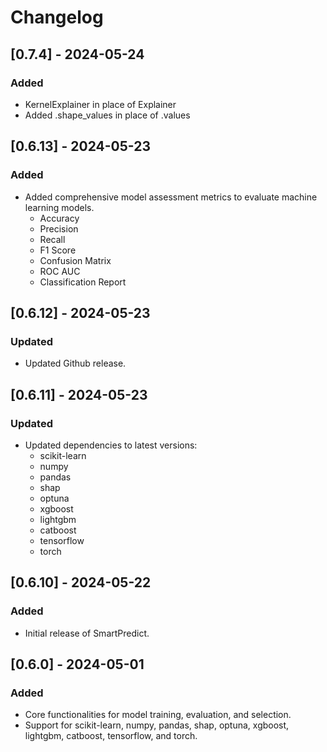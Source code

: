 # Changelog

## [0.7.4] - 2024-05-24
### Added
- KernelExplainer in place of Explainer
- Added .shape_values in place of .values

## [0.6.13] - 2024-05-23
### Added
- Added comprehensive model assessment metrics to evaluate machine learning models.
  - Accuracy
  - Precision
  - Recall
  - F1 Score
  - Confusion Matrix
  - ROC AUC
  - Classification Report

## [0.6.12] - 2024-05-23
### Updated
- Updated Github release.

## [0.6.11] - 2024-05-23
### Updated
- Updated dependencies to latest versions:
  - scikit-learn
  - numpy
  - pandas
  - shap
  - optuna
  - xgboost
  - lightgbm
  - catboost
  - tensorflow
  - torch

## [0.6.10] - 2024-05-22
### Added
- Initial release of SmartPredict.

## [0.6.0] - 2024-05-01
### Added
- Core functionalities for model training, evaluation, and selection.
- Support for scikit-learn, numpy, pandas, shap, optuna, xgboost, lightgbm, catboost, tensorflow, and torch.